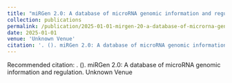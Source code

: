 ```yaml
---
title: "miRGen 2.0: A database of microRNA genomic information and regulation"
collection: publications
permalink: /publication/2025-01-01-mirgen-20-a-database-of-microrna-genomic-informati
date: 2025-01-01
venue: 'Unknown Venue'
citation: '. (). miRGen 2.0: A database of microRNA genomic information and regulation. Unknown Venue'
---
```


Recommended citation: . (). miRGen 2.0: A database of microRNA genomic information and regulation. Unknown Venue